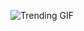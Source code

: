 ![Trending GIF](https://media4.giphy.com/media/v1.Y2lkPThiYjIxNzcyOHFzNXRkbnJ3OTUyMXJpdnU3c2I5ZjBuNGozMzA2ZDBmcjgyYWJrMiZlcD12MV9naWZzX3NlYXJjaCZjdD1n/rplvK3z0IzLqBxVJWk/giphy.gif)
